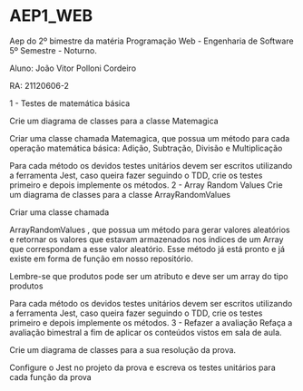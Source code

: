 # AEP1_WEB
Aep do 2º bimestre da matéria Programação Web - Engenharia de Software 5º Semestre - Noturno.

Aluno: João Vitor Polloni Cordeiro

RA: 21120606-2

1 - Testes de matemática básica

Crie um diagrama de classes para a classe Matemagica

Criar uma classe chamada Matemagica, que possua um método para cada operação matemática básica:
Adição, Subtração, Divisão e Multiplicação

Para cada método os devidos testes unitários devem ser escritos utilizando a ferramenta Jest, caso queira fazer seguindo o TDD, crie os testes primeiro e depois implemente os métodos.
2 - Array Random Values
Crie um diagrama de classes para a classe ArrayRandomValues

Criar uma classe chamada 

ArrayRandomValues  , que possua um método para gerar valores aleatórios e retornar os valores que estavam armazenados nos índices de um Array que correspondam a esse valor aleatório. Esse método já está pronto e já existe em forma de função em nosso repositório.

Lembre-se que produtos pode ser um atributo e deve ser um array do tipo produtos

Para cada método os devidos testes unitários devem ser escritos utilizando a ferramenta Jest, caso queira fazer seguindo o TDD, crie os testes primeiro e depois implemente os métodos.
3 - Refazer a avaliação
Refaça a avaliação bimestral a fim de aplicar os conteúdos vistos em sala de aula.

Crie um diagrama de classes para a sua resolução da prova.

Configure o Jest no projeto da prova e escreva os testes unitários para cada função da prova